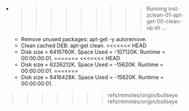 * >>>>>>>>> Running inst-zclean-01-apt-get-00-clean-up.sh ...
  * Remove unused packages: apt-get -y autoremove.
  * Clean cached DEB: apt-get clean.
<<<<<<< HEAD
  * Disk size = 6416760K. Space Used = -107120K. Runtime = 00:00:00:01.
=======
<<<<<<< HEAD
  * Disk size = 6226212K. Space Used = -15620K. Runtime = 00:00:00:01.
=======
  * Disk size = 6416428K. Space Used = -15620K. Runtime = 00:00:00:01.
>>>>>>> refs/remotes/origin/bullseye
>>>>>>> refs/remotes/origin/bullseye
